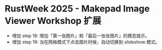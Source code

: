 # RustWeek 2025 - Makepad Image Viewer Workshop 扩展

- 增加 step 18: 增加「第一张图片」和「最后一张张图片」的模态提示。
- 增加 step 19: 当在网格模式下点击图片时候，自动切换到 slideshow 模式。
